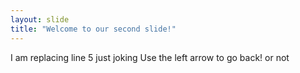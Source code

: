 ```yaml
---
layout: slide
title: "Welcome to our second slide!"
---
```

I am replacing line 5 just joking 
Use the left arrow to go back! or not
